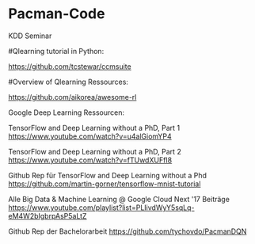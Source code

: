 # Pacman-Code
KDD Seminar


#Qlearning tutorial in Python:

https://github.com/tcstewar/ccmsuite

#Overview of Qlearning Ressources:

https://github.com/aikorea/awesome-rl


Google Deep Learning Ressourcen:


TensorFlow and Deep Learning without a PhD, Part 1
https://www.youtube.com/watch?v=u4alGiomYP4

TensorFlow and Deep Learning without a PhD, Part 2
https://www.youtube.com/watch?v=fTUwdXUFfI8

Github Rep für TensorFlow and Deep Learning without a Phd
https://github.com/martin-gorner/tensorflow-mnist-tutorial

Alle Big Data & Machine Learning @ Google Cloud Next '17 Beiträge
https://www.youtube.com/playlist?list=PLIivdWyY5sqLq-eM4W2bIgbrpAsP5aLtZ


Github Rep der Bachelorarbeit
https://github.com/tychovdo/PacmanDQN
